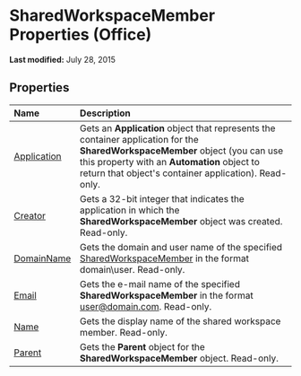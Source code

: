 
# SharedWorkspaceMember Properties (Office)

 **Last modified:** July 28, 2015


## Properties



|**Name**|**Description**|
|:-----|:-----|
| [Application](d7433e83-bd18-9fcc-43e9-9716c54da43a.md)|Gets an  **Application** object that represents the container application for the **SharedWorkspaceMember** object (you can use this property with an **Automation** object to return that object's container application). Read-only.|
| [Creator](48d609cb-9a3a-5c38-4128-2ca26aa512d6.md)|Gets a 32-bit integer that indicates the application in which the  **SharedWorkspaceMember** object was created. Read-only.|
| [DomainName](2cbbea6f-7b2c-9ddc-7a37-2e2b6be10405.md)|Gets the domain and user name of the specified  [SharedWorkspaceMember](4d5ec7d9-b7f2-cdcf-5db2-7429b7a08ed9.md) in the format domain\user. Read-only.|
| [Email](3539becc-bde4-9331-432c-e907523975a7.md)|Gets the e-mail name of the specified  **SharedWorkspaceMember** in the format user@domain.com. Read-only.|
| [Name](6a7918a0-6029-4fe1-6c55-d100a360eddc.md)|Gets the display name of the shared workspace member. Read-only.|
| [Parent](71a276c6-4145-827e-e033-38eb1d11ed42.md)|Gets the  **Parent** object for the **SharedWorkspaceMember** object. Read-only.|

